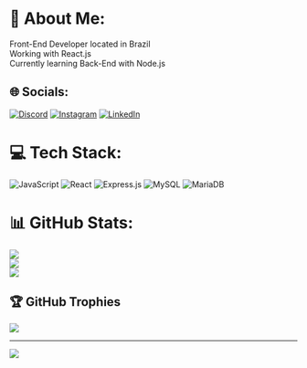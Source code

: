# 💫 About Me:
Front-End Developer located in Brazil<br>Working with React.js<br>Currently learning Back-End with Node.js


## 🌐 Socials:
[![Discord](https://img.shields.io/badge/Discord-%237289DA.svg?logo=discord&logoColor=white)](htttps://discord.gg/Sleepy#7820) [![Instagram](https://img.shields.io/badge/Instagram-%23E4405F.svg?logo=Instagram&logoColor=white)](https://instagram.com/boa_mororo) [![LinkedIn](https://img.shields.io/badge/LinkedIn-%230077B5.svg?logo=linkedin&logoColor=white)](https://linkedin.com/in/joaovitormororo) 

# 💻 Tech Stack:
![JavaScript](https://img.shields.io/badge/javascript-%23323330.svg?style=for-the-badge&logo=javascript&logoColor=%23F7DF1E) ![React](https://img.shields.io/badge/react-%2320232a.svg?style=for-the-badge&logo=react&logoColor=%2361DAFB) ![Express.js](https://img.shields.io/badge/express.js-%23404d59.svg?style=for-the-badge&logo=express&logoColor=%2361DAFB) ![MySQL](https://img.shields.io/badge/mysql-%2300f.svg?style=for-the-badge&logo=mysql&logoColor=white) ![MariaDB](https://img.shields.io/badge/MariaDB-003545?style=for-the-badge&logo=mariadb&logoColor=white) 
# 📊 GitHub Stats:
![](https://github-readme-stats.vercel.app/api?username=joao-mororo&theme=react&hide_border=false&include_all_commits=false&count_private=false)<br/>
![](https://github-readme-streak-stats.herokuapp.com/?user=joao-mororo&theme=react&hide_border=false)<br/>
![](https://github-readme-stats.vercel.app/api/top-langs/?username=joao-mororo&theme=react&hide_border=false&include_all_commits=false&count_private=false&layout=compact)

## 🏆 GitHub Trophies
![](https://github-profile-trophy.vercel.app/?username=joao-mororo&theme=discord&no-frame=false&no-bg=true&margin-w=4)

---
[![](https://visitcount.itsvg.in/api?id=joao-mororo&icon=0&color=1)](https://visitcount.itsvg.in)

<!-- Proudly created with GPRM ( https://gprm.itsvg.in ) -->
